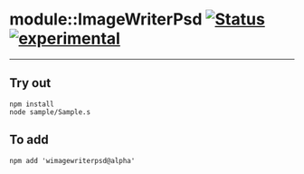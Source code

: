 
# module::ImageWriterPsd  [![Status](https://github.com/Wandalen/wImageWriterPsd/workflows/Publish/badge.svg)](https://github.com/Wandalen/wImageWriterPsd/actions?query=workflow%3APublish) [![experimental](https://img.shields.io/badge/stability-experimental-orange.svg)](https://github.com/emersion/stability-badges#experimental)

___

## Try out
```
npm install
node sample/Sample.s
```

## To add
```
npm add 'wimagewriterpsd@alpha'
```

